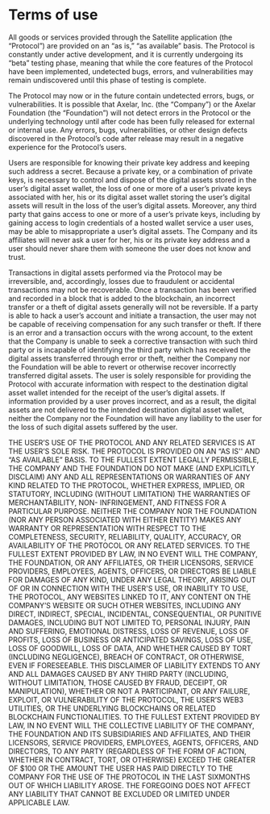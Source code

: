 # Terms of use

All goods or services provided through the Satellite application (the “Protocol”) are provided on an “as is,” “as available” basis. The Protocol is constantly under active development, and it is currently undergoing its “beta” testing phase, meaning that while the core features of the Protocol have been implemented, undetected bugs, errors, and vulnerabilities may remain undiscovered until this phase of testing is complete.

The Protocol may now or in the future contain undetected errors, bugs, or vulnerabilities. It is possible that Axelar, Inc. (the “Company”) or the Axelar Foundation (the “Foundation”) will not detect errors in the Protocol or the underlying technology until after code has been fully released for external or internal use. Any errors, bugs, vulnerabilities, or other design defects discovered in the Protocol’s code after release may result in a negative experience for the Protocol’s users.

Users are responsible for knowing their private key address and keeping such address a secret. Because a private key, or a combination of private keys, is necessary to control and dispose of the digital assets stored in the user’s digital asset wallet, the loss of one or more of a user’s private keys associated with her, his or its digital asset wallet storing the user’s digital assets will result in the loss of the user’s digital assets. Moreover, any third party that gains access to one or more of a user’s private keys, including by gaining access to login credentials of a hosted wallet service a user uses, may be able to misappropriate a user’s digital assets. The Company and its affiliates will never ask a user for her, his or its private key address and a user should never share them with someone the user does not know and trust.

Transactions in digital assets performed via the Protocol may be irreversible, and, accordingly, losses due to fraudulent or accidental transactions may not be recoverable. Once a transaction has been verified and recorded in a block that is added to the blockchain, an incorrect transfer or a theft of digital assets generally will not be reversible. If a party is able to hack a user’s account and initiate a transaction, the user may not be capable of receiving compensation for any such transfer or theft. If there is an error and a transaction occurs with the wrong account, to the extent that the Company is unable to seek a corrective transaction with such third party or is incapable of identifying the third party which has received the digital assets transferred through error or theft, neither the Company nor the Foundation will be able to revert or otherwise recover incorrectly transferred digital assets. The user is solely responsible for providing the Protocol with accurate information with respect to the destination digital asset wallet intended for the receipt of the user’s digital assets. If information provided by a user proves incorrect, and as a result, the digital assets are not delivered to the intended destination digital asset wallet, neither the Company nor the Foundation will have any liability to the user for the loss of such digital assets suffered by the user.

THE USER’S USE OF THE PROTOCOL AND ANY RELATED SERVICES IS AT THE USER’S SOLE RISK. THE PROTOCOL IS PROVIDED ON AN “AS IS'' AND “AS AVAILABLE” BASIS. TO THE FULLEST EXTENT LEGALLY PERMISSIBLE, THE COMPANY AND THE FOUNDATION DO NOT MAKE (AND EXPLICITLY DISCLAIM) ANY AND ALL REPRESENTATIONS OR WARRANTIES OF ANY KIND RELATED TO THE PROTOCOL, WHETHER EXPRESS, IMPLIED, OR STATUTORY, INCLUDING (WITHOUT LIMITATION) THE WARRANTIES OF MERCHANTABILITY, NON- INFRINGEMENT, AND FITNESS FOR A PARTICULAR PURPOSE. NEITHER THE COMPANY NOR THE FOUNDATION (NOR ANY PERSON ASSOCIATED WITH EITHER ENTITY) MAKES ANY WARRANTY OR REPRESENTATION WITH RESPECT TO THE COMPLETENESS, SECURITY, RELIABILITY, QUALITY, ACCURACY, OR AVAILABILITY OF THE PROTOCOL OR ANY RELATED SERVICES. TO THE FULLEST EXTENT PROVIDED BY LAW, IN NO EVENT WILL THE COMPANY, THE FOUNDATION, OR ANY AFFILIATES, OR THEIR LICENSORS, SERVICE PROVIDERS, EMPLOYEES, AGENTS, OFFICERS, OR DIRECTORS BE LIABLE FOR DAMAGES OF ANY KIND, UNDER ANY LEGAL THEORY, ARISING OUT OF OR IN CONNECTION WITH THE USER'S USE, OR INABILITY TO USE, THE PROTOCOL, ANY WEBSITES LINKED TO IT, ANY CONTENT ON THE COMPANY’S WEBSITE OR SUCH OTHER WEBSITES, INCLUDING ANY DIRECT, INDIRECT, SPECIAL, INCIDENTAL, CONSEQUENTIAL, OR PUNITIVE DAMAGES, INCLUDING BUT NOT LIMITED TO, PERSONAL INJURY, PAIN AND SUFFERING, EMOTIONAL DISTRESS, LOSS OF REVENUE, LOSS OF PROFITS, LOSS OF BUSINESS OR ANTICIPATED SAVINGS, LOSS OF USE, LOSS OF GOODWILL, LOSS OF DATA, AND WHETHER CAUSED BY TORT (INCLUDING NEGLIGENCE), BREACH OF CONTRACT, OR OTHERWISE, EVEN IF FORESEEABLE. THIS DISCLAIMER OF LIABILITY EXTENDS TO ANY AND ALL DAMAGES CAUSED BY ANY THIRD PARTY (INCLUDING, WITHOUT LIMITATION, THOSE CAUSED BY FRAUD, DECEIPT, OR MANIPULATION), WHETHER OR NOT A PARTICIPANT, OR ANY FAILURE, EXPLOIT, OR VULNERABILITY OF THE PROTOCOL, THE USER’S WEB3 UTILITIES, OR THE UNDERLYING BLOCKCHAINS OR RELATED BLOCKCHAIN FUNCTIONALITIES. TO THE FULLEST EXTENT PROVIDED BY LAW, IN NO EVENT WILL THE COLLECTIVE LIABILITY OF THE COMPANY, THE FOUNDATION AND ITS SUBSIDIARIES AND AFFILIATES, AND THEIR LICENSORS, SERVICE PROVIDERS, EMPLOYEES, AGENTS, OFFICERS, AND DIRECTORS, TO ANY PARTY (REGARDLESS OF THE FORM OF ACTION, WHETHER IN CONTRACT, TORT, OR OTHERWISE) EXCEED THE GREATER OF $100 OR THE AMOUNT THE USER HAS PAID DIRECTLY TO THE COMPANY FOR THE USE OF THE PROTOCOL IN THE LAST SIXMONTHS OUT OF WHICH LIABILITY AROSE. THE FOREGOING DOES NOT AFFECT ANY LIABILITY THAT CANNOT BE EXCLUDED OR LIMITED UNDER APPLICABLE LAW.
